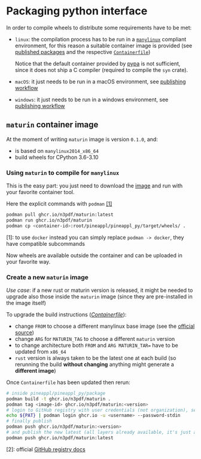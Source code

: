 # Packaging python interface

In order to compile wheels to distribute some requirements have to be met:

- `linux`: the compilation process has to be run in
  a [`manylinux`](https://github.com/pypa/manylinux) compliant environment, for
  this reason a suitable container image is provided (see [published
  packages](https://github.com/orgs/N3PDF/packages?repo_name=pineappl) and the
  respective [`Containerfile`](./Containerfile))

  Notice that the default container provided by
  [pypa](https://github.com/pypa/manylinux) is not sufficient, since it does not
  ship a C compiler (required to compile the `syn` crate).
- `macOS`: it just needs to be run in a macOS environment, see [publishing
  workflow](https://github.com/N3PDF/pineappl/tree/master/.github/workflows/wheels.yml)
- `windows`: it just needs to be run in a windows environment, see [publishing
  workflow](https://github.com/N3PDF/pineappl/tree/master/.github/workflows/wheels.yml)

## `maturin` container image

At the moment of writing `maturin` image is version `0.1.0`, and:

- is based on `manylinux2014_x86_64`
- build wheels for CPython 3.6-3.10

### Using `maturin` to compile for `manylinux`

This is the easy part: you just need to download the
[image](https://github.com/N3PDF/pineappl/pkgs/container/maturin) and run with
your favorite container tool.

Here the explicit commands with `podman` [[1]](#docker)

```sh
podman pull ghcr.io/n3pdf/maturin:latest
podman run ghcr.io/n3pdf/maturin
podman cp <container-id>:root/pineappl/pineappl_py/target/wheels/ .
```

<a name="docker">[1]</a>: to use `docker` instead you can simply replace `podman -> docker`, they have compatible subcommands

Now wheels are available outside the container and can be uploaded in your
favorite way.

### Create a new `maturin` image

*Use case*: if a new rust or maturin version is released, it might be needed to
upgrade also those inside the `maturin` image (since they are pre-installed in
the image itself)

To upgrade the build instructions ([*Containerfile*](./Containerfile)):

- change `FROM` to choose a different manylinux base image (see the [official
  source](https://github.com/pypa/manylinux))
- change `ARG` for `MATURIN_TAG` to choose a different `maturin` version
- to change architecture both `FROM` and `ARG MATURIN_TAR=` have to be updated
  from `x86_64`
- `rust` version is always taken to be the latest one at each build (so
  rerunning the build **without changing** anything might generate a **different
  image**)

Once `Containerfile` has been updated then rerun:

```sh
# inside pineappl/pineappl_py/package
podman build -t ghcr.io/n3pdf/maturin .
podman tag <image-id> ghcr.io/n3pdf/maturin:<version>
# login to GitHub registry with user credentials (not organization), see [2]
echo ${PAT} | podman login ghcr.io -u <username> --password-stdin
# finally publish
podman push ghcr.io/n3pdf/maturin:<version>
# and publish the new latest (all layers already available, it's just an alias)
podman push ghcr.io/n3pdf/maturin:latest
```

<a name="github-registry-docs">[2]</a>: official [GitHub registry docs](https://docs.github.com/en/packages/working-with-a-github-packages-registry/working-with-the-container-registry)

